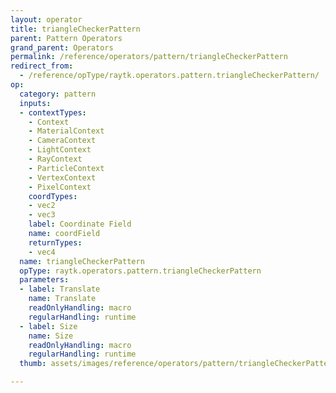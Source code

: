 ```yaml
---
layout: operator
title: triangleCheckerPattern
parent: Pattern Operators
grand_parent: Operators
permalink: /reference/operators/pattern/triangleCheckerPattern
redirect_from:
  - /reference/opType/raytk.operators.pattern.triangleCheckerPattern/
op:
  category: pattern
  inputs:
  - contextTypes:
    - Context
    - MaterialContext
    - CameraContext
    - LightContext
    - RayContext
    - ParticleContext
    - VertexContext
    - PixelContext
    coordTypes:
    - vec2
    - vec3
    label: Coordinate Field
    name: coordField
    returnTypes:
    - vec4
  name: triangleCheckerPattern
  opType: raytk.operators.pattern.triangleCheckerPattern
  parameters:
  - label: Translate
    name: Translate
    readOnlyHandling: macro
    regularHandling: runtime
  - label: Size
    name: Size
    readOnlyHandling: macro
    regularHandling: runtime
  thumb: assets/images/reference/operators/pattern/triangleCheckerPattern_thumb.png

---
```

